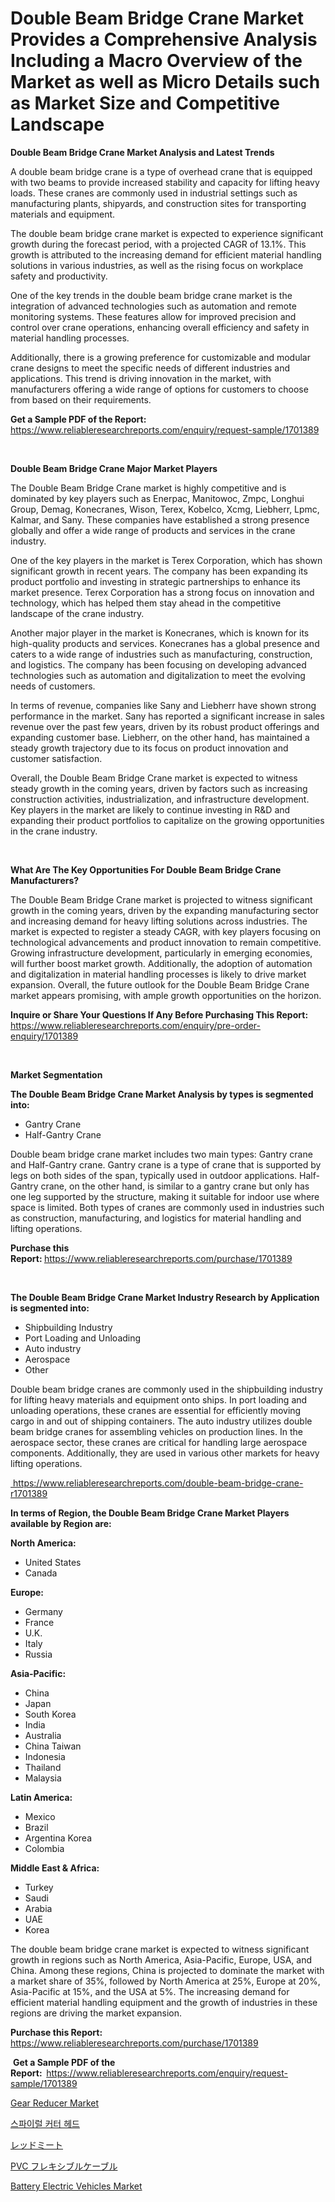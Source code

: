 <p><h1>Double Beam Bridge Crane Market Provides a Comprehensive Analysis Including a Macro Overview of the Market as well as Micro Details such as Market Size and Competitive Landscape</h1></p><p><strong>Double Beam Bridge Crane Market Analysis and Latest Trends</strong></p>
<p><p>A double beam bridge crane is a type of overhead crane that is equipped with two beams to provide increased stability and capacity for lifting heavy loads. These cranes are commonly used in industrial settings such as manufacturing plants, shipyards, and construction sites for transporting materials and equipment.</p><p>The double beam bridge crane market is expected to experience significant growth during the forecast period, with a projected CAGR of 13.1%. This growth is attributed to the increasing demand for efficient material handling solutions in various industries, as well as the rising focus on workplace safety and productivity.</p><p>One of the key trends in the double beam bridge crane market is the integration of advanced technologies such as automation and remote monitoring systems. These features allow for improved precision and control over crane operations, enhancing overall efficiency and safety in material handling processes.</p><p>Additionally, there is a growing preference for customizable and modular crane designs to meet the specific needs of different industries and applications. This trend is driving innovation in the market, with manufacturers offering a wide range of options for customers to choose from based on their requirements.</p></p>
<p><strong>Get a Sample PDF of the Report:&nbsp;</strong> <a href="https://www.reliableresearchreports.com/enquiry/request-sample/1701389">https://www.reliableresearchreports.com/enquiry/request-sample/1701389</a></p>
<p>&nbsp;</p>
<p><strong>Double Beam Bridge Crane Major Market Players</strong></p>
<p><p>The Double Beam Bridge Crane market is highly competitive and is dominated by key players such as Enerpac, Manitowoc, Zmpc, Longhui Group, Demag, Konecranes, Wison, Terex, Kobelco, Xcmg, Liebherr, Lpmc, Kalmar, and Sany. These companies have established a strong presence globally and offer a wide range of products and services in the crane industry.</p><p>One of the key players in the market is Terex Corporation, which has shown significant growth in recent years. The company has been expanding its product portfolio and investing in strategic partnerships to enhance its market presence. Terex Corporation has a strong focus on innovation and technology, which has helped them stay ahead in the competitive landscape of the crane industry.</p><p>Another major player in the market is Konecranes, which is known for its high-quality products and services. Konecranes has a global presence and caters to a wide range of industries such as manufacturing, construction, and logistics. The company has been focusing on developing advanced technologies such as automation and digitalization to meet the evolving needs of customers.</p><p>In terms of revenue, companies like Sany and Liebherr have shown strong performance in the market. Sany has reported a significant increase in sales revenue over the past few years, driven by its robust product offerings and expanding customer base. Liebherr, on the other hand, has maintained a steady growth trajectory due to its focus on product innovation and customer satisfaction.</p><p>Overall, the Double Beam Bridge Crane market is expected to witness steady growth in the coming years, driven by factors such as increasing construction activities, industrialization, and infrastructure development. Key players in the market are likely to continue investing in R&D and expanding their product portfolios to capitalize on the growing opportunities in the crane industry.</p></p>
<p>&nbsp;</p>
<p><strong>What Are The Key Opportunities For Double Beam Bridge Crane Manufacturers?</strong></p>
<p><p>The Double Beam Bridge Crane market is projected to witness significant growth in the coming years, driven by the expanding manufacturing sector and increasing demand for heavy lifting solutions across industries. The market is expected to register a steady CAGR, with key players focusing on technological advancements and product innovation to remain competitive. Growing infrastructure development, particularly in emerging economies, will further boost market growth. Additionally, the adoption of automation and digitalization in material handling processes is likely to drive market expansion. Overall, the future outlook for the Double Beam Bridge Crane market appears promising, with ample growth opportunities on the horizon.</p></p>
<p><strong>Inquire or Share Your Questions If Any Before Purchasing This Report:</strong> <a href="https://www.reliableresearchreports.com/enquiry/pre-order-enquiry/1701389">https://www.reliableresearchreports.com/enquiry/pre-order-enquiry/1701389</a></p>
<p>&nbsp;</p>
<p><strong>Market Segmentation</strong></p>
<p><strong>The Double Beam Bridge Crane Market Analysis by types is segmented into:</strong></p>
<p><ul><li>Gantry Crane</li><li>Half-Gantry Crane</li></ul></p>
<p><p>Double beam bridge crane market includes two main types: Gantry crane and Half-Gantry crane. Gantry crane is a type of crane that is supported by legs on both sides of the span, typically used in outdoor applications. Half-Gantry crane, on the other hand, is similar to a gantry crane but only has one leg supported by the structure, making it suitable for indoor use where space is limited. Both types of cranes are commonly used in industries such as construction, manufacturing, and logistics for material handling and lifting operations.</p></p>
<p><strong>Purchase this Report:&nbsp;</strong><a href="https://www.reliableresearchreports.com/purchase/1701389">https://www.reliableresearchreports.com/purchase/1701389</a></p>
<p>&nbsp;</p>
<p><strong>The Double Beam Bridge Crane Market Industry Research by Application is segmented into:</strong></p>
<p><ul><li>Shipbuilding Industry</li><li>Port Loading and Unloading</li><li>Auto industry</li><li>Aerospace</li><li>Other</li></ul></p>
<p><p>Double beam bridge cranes are commonly used in the shipbuilding industry for lifting heavy materials and equipment onto ships. In port loading and unloading operations, these cranes are essential for efficiently moving cargo in and out of shipping containers. The auto industry utilizes double beam bridge cranes for assembling vehicles on production lines. In the aerospace sector, these cranes are critical for handling large aerospace components. Additionally, they are used in various other markets for heavy lifting operations.</p></p>
<p><a href="https://www.reliableresearchreports.com/double-beam-bridge-crane-r1701389">&nbsp;https://www.reliableresearchreports.com/double-beam-bridge-crane-r1701389</a></p>
<p><strong>In terms of Region, the Double Beam Bridge Crane Market Players available by Region are:</strong></p>
<p>
    <p> <strong> North America: </strong>
        <ul>
            <li>United States</li>
            <li>Canada</li>
        </ul>
        </p> 
    <p> <strong> Europe: </strong>
        <ul>
            <li>Germany</li>
            <li>France</li>
            <li>U.K.</li>
            <li>Italy</li>
            <li>Russia</li>
        </ul>
        </p> 
    <p> <strong> Asia-Pacific: </strong>
        <ul>
            <li>China</li>
            <li>Japan</li>
            <li>South Korea</li>
            <li>India</li>
            <li>Australia</li>
            <li>China Taiwan</li>
            <li>Indonesia</li>
            <li>Thailand</li>
            <li>Malaysia</li>
        </ul>
        </p> 
    <p> <strong> Latin America: </strong>
        <ul>
            <li>Mexico</li>
            <li>Brazil</li>
            <li>Argentina Korea</li>
            <li>Colombia</li>
        </ul>
        </p> 
    <p> <strong> Middle East & Africa: </strong>
        <ul>
            <li>Turkey</li>
            <li>Saudi</li>
            <li>Arabia</li>
            <li>UAE</li>
            <li>Korea</li>
        </ul>
    </p>
    </p>
<p><p>The double beam bridge crane market is expected to witness significant growth in regions such as North America, Asia-Pacific, Europe, USA, and China. Among these regions, China is projected to dominate the market with a market share of 35%, followed by North America at 25%, Europe at 20%, Asia-Pacific at 15%, and the USA at 5%. The increasing demand for efficient material handling equipment and the growth of industries in these regions are driving the market expansion.</p></p>
<p><strong>Purchase this Report: </strong><a href="https://www.reliableresearchreports.com/purchase/1701389">https://www.reliableresearchreports.com/purchase/1701389</a></p>
<p>&nbsp;<strong>Get a Sample PDF of the Report:&nbsp;&nbsp;</strong><a href="https://www.reliableresearchreports.com/enquiry/request-sample/1701389">https://www.reliableresearchreports.com/enquiry/request-sample/1701389</a></p>
<p><strong></strong></p>
<p><p><a href="https://www.linkedin.com/pulse/insights-gear-reducer-market-size-analysing-share-trends-8909e?trackingId=6a31TbJgCWKt0rqOfDDI1w%3D%3D">Gear Reducer Market</a></p><p><a href="https://medium.com/@raisin7568/%EC%8A%A4%ED%8C%8C%EC%9D%B4%EB%9F%B4-%EC%BB%A4%ED%84%B0-%ED%97%A4%EB%93%9C-%EC%8B%9C%EC%9E%A5-%EA%B7%9C%EB%AA%A8-%EB%B0%8F-%EC%8B%9C%EC%9E%A5-%EB%8F%99%ED%96%A5-2024%EB%85%84%EB%B6%80%ED%84%B0-2031%EB%85%84%EA%B9%8C%EC%A7%80%EC%9D%98-%EC%99%84%EC%A0%84%ED%95%9C-%EC%82%B0%EC%97%85-%EA%B0%9C%EC%9A%94-ba8b2c430122">스파이럴 커터 헤드</a></p><p><a href="https://medium.com/@oswaldoavarro768546/%E8%B5%A4%E8%BA%AB%E8%82%89%E5%B8%82%E5%A0%B4-%E5%B8%82%E5%A0%B4%E5%8D%A0%E6%9C%89%E7%8E%87-%E5%B8%82%E5%A0%B4%E5%8B%95%E5%90%91-%E3%81%9D%E3%81%97%E3%81%A6%E5%B0%86%E6%9D%A5%E3%81%AE%E6%88%90%E9%95%B7%E3%82%92%E6%8E%A2%E3%82%8B-1839365bb5a6">レッドミート</a></p><p><a href="https://medium.com/@nicosmitham2023/pvc%E3%83%95%E3%83%AC%E3%82%AD%E3%82%B7%E3%83%96%E3%83%AB%E3%82%B1%E3%83%BC%E3%83%96%E3%83%AB%E3%81%AE%E5%B8%82%E5%A0%B4%E3%82%B7%E3%82%A7%E3%82%A2%E3%81%AE%E6%8E%A8%E7%A7%BB%E3%81%A8%E5%B8%82%E5%A0%B4%E6%88%90%E9%95%B7%E3%81%AE%E3%83%88%E3%83%AC%E3%83%B3%E3%83%892024%E5%B9%B4%E3%81%8B%E3%82%892031%E5%B9%B4%E3%81%BE%E3%81%A7-3c12f9cc9a19">PVC フレキシブルケーブル</a></p><p><a href="https://www.linkedin.com/pulse/battery-electric-vehicles-market-size-growth-forecast-from-2024-7xxde?trackingId=OKZU%2F5kV%2Br8oSaYPMAxOmQ%3D%3D">Battery Electric Vehicles Market</a></p></p>